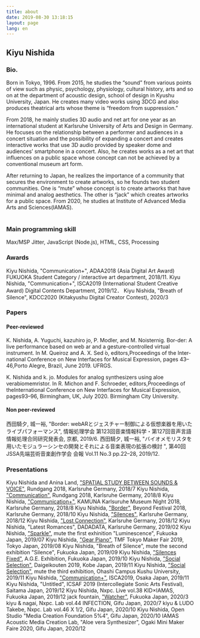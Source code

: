 ```yaml
---
title: about
date: 2019-08-30 13:18:15
layout: page
lang: en
---
```

## Kiyu Nishida
### Bio.
Born in Tokyo, 1996.
From 2015, he studies the “sound” from various points of view such as physic, psychology, physiology, cultural history, arts and so on at the department of acoustic design, school of design in Kyushu University, Japan.
He creates many video works using 3DCG and also produces theatrical arts whose theme is “freedom from suppression.”

From 2018, he mainly studies 3D audio and net art for one year as an international student at Karlsruhe University of Arts and Design in Germany.
He focuses on the relationship between a performer and audiences in a concert situation and the possibility of expanding a concert and creates interactive works that use 3D audio provided by speaker dome and audiences’ smartphone in a concert.
Also, he creates works as a net art that influences on a public space whose concept can not be achieved by a conventional museum art form.

After returning to Japan, he realizes the importance of a community that secures the environment to create artworks, so he founds two student communities. One is “mute” whose concept is to create artworks that have minimal and analog aesthetics. The other is “jack” which creates artworks for a public space.
From 2020, he studies at Institute of Advanced Media Arts and Sciences(IAMAS).
<br><br>

### Main programming skill
Max/MSP Jitter, JavaScript (Node.js), HTML, CSS, Processing

### Awards

Kiyu Nishida, "Communication+", ADAA2018 (Asia Digital Art Award) FUKUOKA Student Category / interactive art department, 2018/11.
Kiyu Nishida, "Communication+", ISCA2019 (International Student Creative Award) Digital Contents Department, 2019/12．
Kiyu Nishida, "Breath of Silence", KDCC2020 (Kitakyushu Digital Creator Contest), 2020/3

### Papers

#### Peer-reviewed

K. Nishida, A. Yuguchi, kazuhiro jo, P. Modler, and M. Noisternig. Bor-der: A live performance based on web ar and a gesture-controlled virtual instrument. In M. Queiroz and A. X. Sed ́o, editors,Proceedings of the Inter-national Conference on New Interfaces for Musical Expression, pages 43–46,Porto Alegre, Brazil, June 2019. UFRGS.

K. Nishida and k. jo. Modules for analog synthesizers using aloe verabiomemristor. In R. Michon and F. Schroeder, editors,Proceedings of theInternational Conference on New Interfaces for Musical Expression, pages93–96, Birmingham, UK, July 2020. Birmingham City University.

#### Non peer-reviewed

西田騎夕, 城一裕, "Border: webARとジェスチャー制御による仮想楽器を用いたライブパフォーマンス", 情報処理学会 第123回音楽情報科学・第127回音声言語情報処理合同研究発表会, 京都, 2019/6.
西田騎夕, 城一裕, "バイオメモリスタを用いたモジュラーシンセの開発とそれによる音楽表現の拡張の検討 ", 第40回JSSA先端芸術音楽創作学会 会報 Vol.11 No.3 pp.22–28, 2019/12.

### Presentations

Kiyu Nishida and Anina Land,  ["SPATIAL STUDY BETWEEN SOUNDS & VOICE"](../en/SPATIAL-STUDY-BETWEEN-SOUNDS-VOICE), Rundgang 2018, Karlsruhe Germany, 2018/7
Kiyu Nishida, ["Communication"](../en/Communication),  Rundgang 2018,  Karlsruhe Germany, 2018/8
Kiyu Nishida, ["Communication+"](../en/Communication-plus), KAMUNA Karlsuruhe Museum Night 2018,  Karlsruhe Germany, 2018/8
Kiyu Nishida, ["Border"](../en/Border), Beyond Festival 2018,  Karlsruhe Germany, 2018/10
Kiyu Nishida, ["Silences"](../en/Silences),  Karlsruhe Germany, 2018/12
Kiyu Nishida, ["Lost Connection"](../en/Lost-Connection),  Karlsruhe Germany, 2018/12
Kiyu Nishida, "Latest Romances",  DADADATA, Karlsruhe Germany, 2019/02
Kiyu Nishida, ["Sparkle"](../en/Sparkle), mute the first exhinition "Luminescence", Fukuoka Japan, 2019/07
Kiyu Nishida, ["Gear Piano"](../en/Gear-Piano), TMF Tokyo Maker Fair 2019, Tokyo Japan, 2019/08
Kiyu Nishida, "Breath of Silence", mute the second exhibition "Silence", Fukuoka Japan, 2019/09
Kiyu Nishida, ["Silences Fixed"](../en/Silences), A.G.E. Exhibition, Fukuoka Japan, 2019/10
Kiyu Nishida, ["Social Selection"](../en/Social-Selection), Daigeikouten 2019, Kobe Japan, 2019/11
Kiyu Nishida, ["Social Selection"](../en/Social-Selection), mute the third exhibition, Ohashi Campus Kushu University, 2019/11
Kiyu Nishida, ["Communication+"](../en/Communication-plus), ISCA2019, Osaka Japan, 2019/11
Kiyu Nishida, "Untitled", ICSAF 2019 (Intercollegiate Sonic Arts Festival), Saitama Japan, 2019/12
Kiyu Nishida, Nxpc. Live vol.38 KID×IAMAS, Fukuoka Japan, 2019/12
jack fountain, ["Watcher"](../en/Watcher), Fukuoka Japan, 2020/3
kiyu & nagai, Nxpc. Lab vol.44 INFECTION, Gifu Japan, 2020/7
kiyu & LUDO Takebe, Nxpc. Lab vol.46 X 1/2, Gifu Japan, 2020/10
Kiyu Nishida, Open Studio "Media Creation Foundation 5%4", Gifu Japan, 2020/10
IAMAS Acoustic Media Creation Lab, "Aloe vera Synthesizer", Ogaki Mini Maker Faire 2020, Gifu Japan, 2020/12

